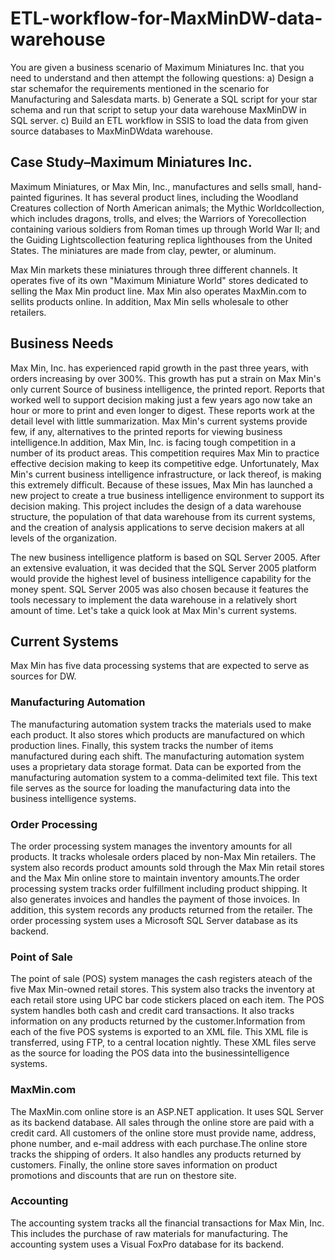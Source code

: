 # ETL-workflow-for-MaxMinDW-data-warehouse

You  are  given  a  business  scenario of  Maximum  Miniatures  Inc. that  you  need  to understand and then attempt the following questions:
a) Design a star schemafor the requirements mentioned in the scenario for Manufacturing and Salesdata marts.
b) Generate a SQL script for your star schema and run that script to setup your data warehouse MaxMinDW in SQL server.
c) Build an ETL  workflow  in  SSIS  to  load the  data  from  given  source databases to MaxMinDWdata warehouse.

## Case Study–Maximum Miniatures Inc.
Maximum  Miniatures,  or  Max  Min,  Inc., manufactures  and  sells  small,  hand-painted figurines.  It  has  several  product  lines,  including  the  Woodland  Creatures  collection  of North American animals; the Mythic Worldcollection, which includes dragons, trolls, and elves; the  Warriors  of  Yorecollection  containing  various  soldiers  from  Roman  times  up through World War II; and the Guiding Lightscollection featuring replica lighthouses from the United States. The miniatures are made from clay, pewter, or aluminum. 

Max Min markets these miniatures through three different channels. It operates five of its  own  "Maximum  Miniature  World"  stores  dedicated  to  selling  the  Max  Min  product line. Max Min also operates MaxMin.com to sellits products online. In addition, Max Min sells wholesale to other retailers.

## Business Needs
Max Min, Inc. has experienced rapid growth in the past three years, with orders increasing by over 300%. This growth has put a strain on Max Min's only current Source of business intelligence, the printed report. Reports that worked well to support decision making just a  few  years  ago  now  take  an  hour  or  more  to  print  and  even  longer  to  digest.  These reports  work  at  the  detail  level  with  little  summarization.  Max Min's  current  systems provide few, if any, alternatives to the printed reports for viewing business intelligence.In addition, Max Min, Inc. is facing tough competition in a number of its product areas. This  competition  requires  Max  Min  to  practice  effective  decision  making  to  keep  its competitive edge. Unfortunately, Max Min's current business intelligence infrastructure, or lack thereof, is making this extremely difficult. Because of these issues, Max Min has launched a new project to create a true business intelligence environment to support its decision  making.  This  project  includes  the  design  of  a  data  warehouse  structure,  the population of that data warehouse from its current systems, and the creation of analysis applications to serve decision makers at all levels of the organization.

The new business intelligence platform is based on SQL Server 2005. After an extensive evaluation, it was decided that the SQL Server 2005 platform would provide the highest level  of  business  intelligence  capability  for  the  money  spent.  SQL  Server  2005  was  also chosen  because  it  features  the  tools  necessary  to  implement  the  data  warehouse  in  a relatively short amount of time. Let's take a quick look at Max Min's current systems.

## Current Systems
Max Min has five data processing systems that are expected to serve as sources for DW.

### Manufacturing Automation
The manufacturing automation system tracks the materials used to make each product. It  also  stores  which  products  are  manufactured  on  which  production  lines.  Finally,  this system tracks  the number of  items  manufactured during  each  shift.  The manufacturing automation  system uses  a proprietary data  storage  format.  Data  can be exported  from the manufacturing automation system to a comma-delimited text file. This text file serves as the source for loading the manufacturing data into the business intelligence systems.

### Order Processing
The  order  processing  system  manages  the  inventory  amounts for  all  products.  It  tracks wholesale  orders  placed  by  non-Max  Min  retailers.  The  system  also  records  product amounts sold through the Max Min retail stores and the Max Min online store to maintain inventory amounts.The  order  processing  system  tracks  order  fulfillment  including  product  shipping.  It  also generates  invoices  and  handles  the  payment  of  those  invoices.  In  addition,  this  system records  any  products  returned  from  the  retailer.  The  order  processing  system  uses  a Microsoft SQL Server database as its backend.

### Point of Sale
The point of sale (POS) system manages the cash registers ateach of the five Max Min-owned retail stores. This system also tracks the inventory at each retail store using UPC bar code stickers placed on each item. The POS system handles both cash and credit card transactions. It also tracks information on any products returned by the customer.Information from each of the five POS systems is exported to an XML file. This XML file is transferred, using FTP, to a central location nightly. These XML files serve as the source for loading the POS data into the businessintelligence systems.

### MaxMin.com
The MaxMin.com online store is an ASP.NET application. It uses SQL Server as its backend database. All sales through the online store are paid with a credit card. All customers of the  online  store  must  provide  name,  address,  phone  number,  and  e-mail  address  with each purchase.The online store tracks the shipping of orders. It also handles any products returned by customers.  Finally,  the  online  store  saves  information  on  product  promotions  and discounts that are run on thestore site.

### Accounting
The accounting system tracks all the financial transactions for Max Min, Inc. This includes the  purchase  of  raw  materials  for  manufacturing.  The  accounting  system  uses  a  Visual FoxPro database for its backend.
